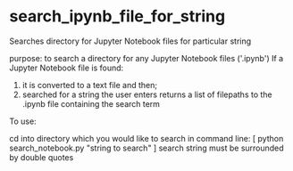 # search_ipynb_file_for_string
Searches directory for Jupyter Notebook files for particular string


purpose: to search a directory for any Jupyter Notebook files ('.ipynb')
If a Jupyter Notebook file is found:
1. it is converted to a text file and then;
2. searched for a string the user enters
returns a list of filepaths to the .ipynb file containing the search term

To use:

cd into directory which you would like to search
in command line: [ python search_notebook.py "string to search" ]
search string must be surrounded by double quotes

